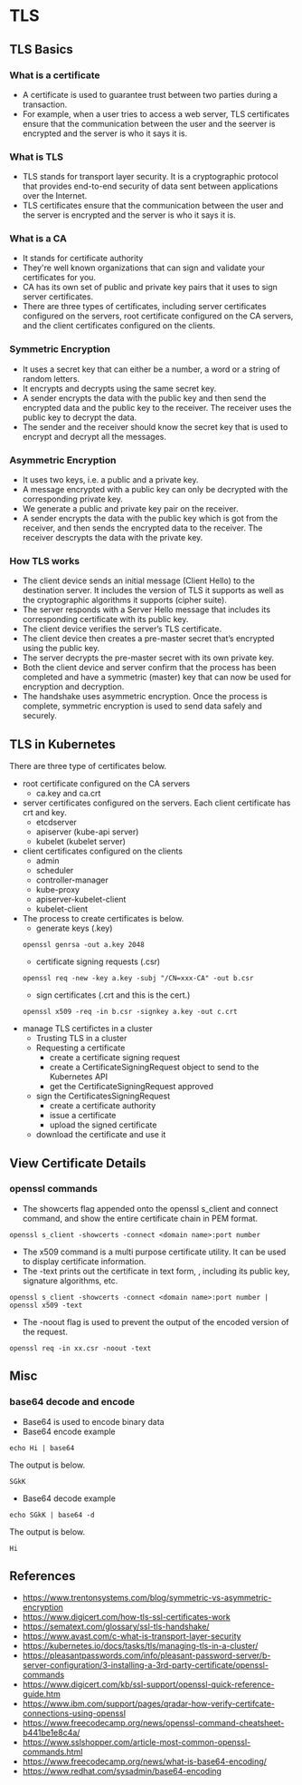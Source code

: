 # TLS

## TLS Basics
### What is a certificate
* A certificate is used to guarantee trust between two parties during a transaction. 
* For example, when a user tries to access a web server, TLS certificates ensure that
the communication between the user and the seerver is encrypted and the server is who it says it is.

### What is TLS
* TLS stands for transport layer security. It is a cryptographic protocol that provides end-to-end security of data sent between applications over the Internet. 
* TLS certificates ensure that the communication between the user and the server is encrypted and the server is who it says it is.

### What is a CA
* It stands for certificate authority
* They're well known organizations that can sign and validate your certificates for you.
* CA has its own set of public and private key pairs that it uses to sign server certificates.
* There are three types of certificates, including server certificates configured on the servers, root certificate configured on the CA servers, and the
 client certificates configured on the clients.

### Symmetric Encryption
* It uses a secret key that can either be a number, a word or a string of random letters. 
* It encrypts and decrypts using the same secret key. 
* A sender encrypts the data with the public key and then send the encrypted data and the public key to the receiver. The receiver uses the public key to decrypt the data.
* The sender and the receiver should know the secret key that is used to encrypt and decrypt all the messages.

### Asymmetric Encryption
* It uses two keys, i.e. a public and a private key. 
* A message encrypted with a public key can only be decrypted with the corresponding private key.
* We generate a public and private key pair on the receiver.
* A sender encrypts the data with the public key which is got from the receiver, and then sends the encrypted data to the receiver. The receiver descrypts the data with the private key.

### How TLS works
* The client device sends an initial message (Client Hello) to the destination server. It includes the version of TLS it supports as well as the cryptographic algorithms it supports (cipher suite).
* The server responds with a Server Hello message that includes its corresponding certificate with its public key.
* The client device verifies the server’s TLS certificate.
* The client device then creates a pre-master secret that’s encrypted using the public key.
* The server decrypts the pre-master secret with its own private key.
* Both the client device and server confirm that the process has been completed and have a symmetric (master) key that can now be used for encryption and decryption.
* The handshake uses asymmetric encryption. Once the process is complete, symmetric encryption is used to send data safely and securely.

## TLS in Kubernetes
There are three type of certificates below.
* root certificate configured on the CA servers
    * ca.key and ca.crt
* server certificates configured on the servers. Each client certificate has crt and key.
    * etcdserver
    * apiserver (kube-api server)
    * kubelet (kubelet server)
* client certificates configured on the clients
    * admin
    * scheduler
    * controller-manager 
    * kube-proxy
    * apiserver-kubelet-client
    * kubelet-client
* The process to create certificates is below.
    * generate keys (.key)
    ```
    openssl genrsa -out a.key 2048
    ```
    * certificate signing requests (.csr)
    ```
    openssl req -new -key a.key -subj "/CN=xxx-CA" -out b.csr
    ```
    * sign certificates (.crt and this is the cert.)
    ```
    openssl x509 -req -in b.csr -signkey a.key -out c.crt
    ```
* manage TLS certifictes in a cluster
    * Trusting TLS in a cluster
    * Requesting a certificate
        * create a certificate signing request
        * create a CertificateSigningRequest object to send to the Kubernetes API
        * get the CertificateSigningRequest approved
    * sign the CertificatesSigningRequest
        * create a certificate authority
        * issue a certificate
        * upload the signed certificate
    * download the certificate and use it


## View Certificate Details
### openssl commands
* The showcerts flag appended onto the openssl s_client and connect command, and show the entire certificate chain in PEM format.
```
openssl s_client -showcerts -connect <domain name>:port number
```
* The x509 command is a multi purpose certificate utility. It can be used to display certificate information. 
* The -text prints out the certificate in text form, , including its public key, signature algorithms, etc.
```
openssl s_client -showcerts -connect <domain name>:port number | openssl x509 -text
```
* The -noout flag is used to prevent the output of the encoded version of the request.
```
openssl req -in xx.csr -noout -text
```

## Misc
### base64 decode and encode
* Base64 is used to encode binary data 
* Base64 encode example
```
echo Hi | base64
```
The output is below.
```
SGkK
```
* Base64 decode example
```
echo SGkK | base64 -d
```
The output is below.
```
Hi
```

## References
* https://www.trentonsystems.com/blog/symmetric-vs-asymmetric-encryption
* https://www.digicert.com/how-tls-ssl-certificates-work
* https://sematext.com/glossary/ssl-tls-handshake/
* https://www.avast.com/c-what-is-transport-layer-security
* https://kubernetes.io/docs/tasks/tls/managing-tls-in-a-cluster/
* https://pleasantpasswords.com/info/pleasant-password-server/b-server-configuration/3-installing-a-3rd-party-certificate/openssl-commands
* https://www.digicert.com/kb/ssl-support/openssl-quick-reference-guide.htm
* https://www.ibm.com/support/pages/qradar-how-verify-certifcate-connections-using-openssl
* https://www.freecodecamp.org/news/openssl-command-cheatsheet-b441be1e8c4a/
* https://www.sslshopper.com/article-most-common-openssl-commands.html
* https://www.freecodecamp.org/news/what-is-base64-encoding/
* https://www.redhat.com/sysadmin/base64-encoding